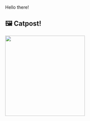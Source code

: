 Hello there!



## 🖼️ Catpost!

<sub>
    <img src="https://cdn2.thecatapi.com/images/MTgwNzAzMg.jpg" height="256">
</sub>

